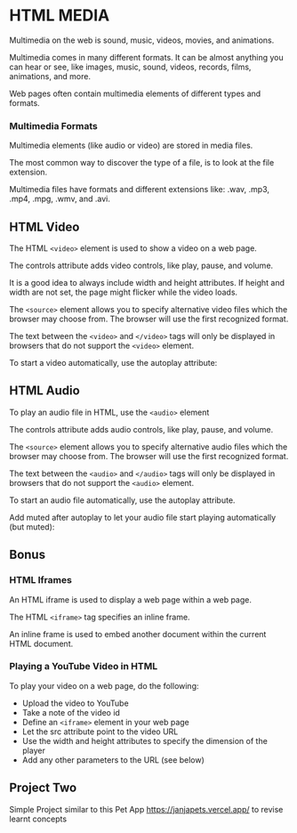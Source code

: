# HTML MEDIA

Multimedia on the web is sound, music, videos, movies, and animations.

Multimedia comes in many different formats. It can be almost anything you can hear or see, like images, music, sound, videos, records, films, animations, and more.

Web pages often contain multimedia elements of different types and formats.

### Multimedia Formats

Multimedia elements (like audio or video) are stored in media files.

The most common way to discover the type of a file, is to look at the file extension.

Multimedia files have formats and different extensions like: .wav, .mp3, .mp4, .mpg, .wmv, and .avi.

## HTML Video

The HTML `<video>` element is used to show a video on a web page.

The controls attribute adds video controls, like play, pause, and volume.

It is a good idea to always include width and height attributes. If height and width are not set, the page might flicker while the video loads.

The `<source>` element allows you to specify alternative video files which the browser may choose from. The browser will use the first recognized format.

The text between the `<video>` and `</video>` tags will only be displayed in browsers that do not support the `<video>` element.

To start a video automatically, use the autoplay attribute:

## HTML Audio

To play an audio file in HTML, use the `<audio>` element

The controls attribute adds audio controls, like play, pause, and volume.

The `<source>` element allows you to specify alternative audio files which the browser may choose from. The browser will use the first recognized format.

The text between the `<audio>` and `</audio>` tags will only be displayed in browsers that do not support the `<audio>` element.

To start an audio file automatically, use the autoplay attribute.

Add muted after autoplay to let your audio file start playing automatically (but muted):

## Bonus

### HTML Iframes

An HTML iframe is used to display a web page within a web page.

The HTML `<iframe>` tag specifies an inline frame.

An inline frame is used to embed another document within the current HTML document.

### Playing a YouTube Video in HTML

To play your video on a web page, do the following:

- Upload the video to YouTube
- Take a note of the video id
- Define an `<iframe>` element in your web page
- Let the src attribute point to the video URL
- Use the width and height attributes to specify the dimension of the player
- Add any other parameters to the URL (see below)

## Project Two

Simple Project similar to this Pet App https://janjapets.vercel.app/ to revise learnt concepts
